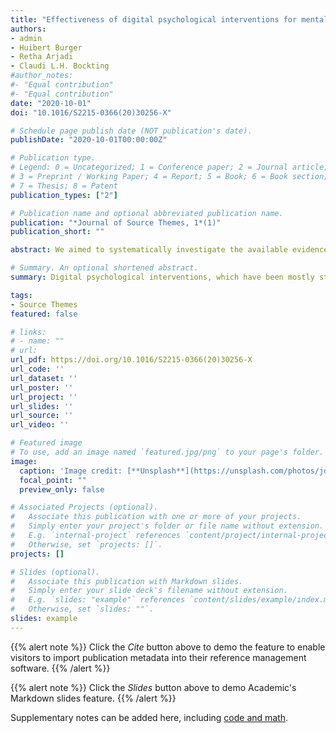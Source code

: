 ```yaml
---
title: "Effectiveness of digital psychological interventions for mental health problems in low-income and middle-income countries: a systematic review and meta-analysis."
authors:
- admin
- Huibert Burger
- Retha Arjadi
- Claudi L.H. Bockting
#author_notes:
#- "Equal contribution"
#- "Equal contribution"
date: "2020-10-01"
doi: "10.1016/S2215-0366(20)30256-X"

# Schedule page publish date (NOT publication's date).
publishDate: "2020-10-01T00:00:00Z"

# Publication type.
# Legend: 0 = Uncategorized; 1 = Conference paper; 2 = Journal article;
# 3 = Preprint / Working Paper; 4 = Report; 5 = Book; 6 = Book section;
# 7 = Thesis; 8 = Patent
publication_types: ["2"]

# Publication name and optional abbreviated publication name.
publication: "*Journal of Source Themes, 1*(1)"
publication_short: ""

abstract: We aimed to systematically investigate the available evidence for digital psychological interventions in reducing mental health problems in LMICs. We identified 22 eligible studies that were included in the meta-analysis. The included studies involved a total of 4104 participants (2351 who received a digital psychological intervention and 1753 who were in the control group), and mainly focused on young adults (mean age of the study population was 20–35 years) with depression or substance misuse. The results showed that digital psychological interventions are moderately effective when compared with control interventions (Hedges' g 0·60 [95% CI 0·45–0·75]; Hedges' g with treatment as usual subgroup for comparison 0·54 [0·35–0·73]). Heterogeneity between studies was substantial (I2=74% [95% CI 60–83]). There was no evidence of publication bias, and the quality of evidence according to the GRADE criteria was generally high.

# Summary. An optional shortened abstract.
summary: Digital psychological interventions, which have been mostly studied in individuals with depression and substance misuse, are superior to control conditions, including usual care, and are moderately effective in LMICs. However, the considerable heterogeneity observed in our analysis highlights the need for more studies to be done, with standardised implementation of digital psychological intervention programmes to improve their reproducibility and efficiency. Digital psychological interventions should be considered for regions where usual care for mental health problems is minimal or absent.

tags:
- Source Themes
featured: false

# links:
# - name: ""
# url: 
url_pdf: https://doi.org/10.1016/S2215-0366(20)30256-X 
url_code: ''
url_dataset: ''
url_poster: ''
url_project: ''
url_slides: ''
url_source: ''
url_video: ''

# Featured image
# To use, add an image named `featured.jpg/png` to your page's folder. 
image:
  caption: 'Image credit: [**Unsplash**](https://unsplash.com/photos/jdD8gXaTZsc)'
  focal_point: ""
  preview_only: false

# Associated Projects (optional).
#   Associate this publication with one or more of your projects.
#   Simply enter your project's folder or file name without extension.
#   E.g. `internal-project` references `content/project/internal-project/index.md`.
#   Otherwise, set `projects: []`.
projects: []

# Slides (optional).
#   Associate this publication with Markdown slides.
#   Simply enter your slide deck's filename without extension.
#   E.g. `slides: "example"` references `content/slides/example/index.md`.
#   Otherwise, set `slides: ""`.
slides: example
---
```


{{% alert note %}}
Click the *Cite* button above to demo the feature to enable visitors to import publication metadata into their reference management software.
{{% /alert %}}

{{% alert note %}}
Click the *Slides* button above to demo Academic's Markdown slides feature.
{{% /alert %}}

Supplementary notes can be added here, including [code and math](https://sourcethemes.com/academic/docs/writing-markdown-latex/).
